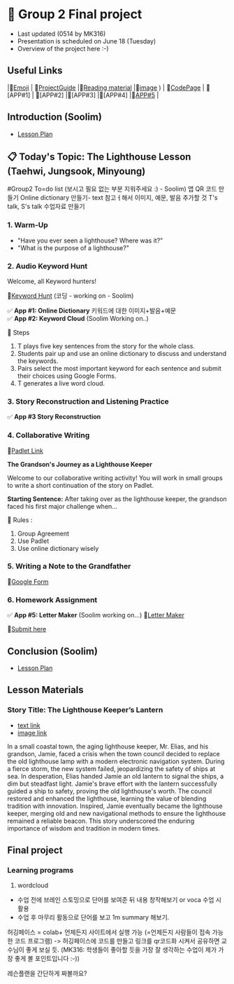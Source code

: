 # 📗 Group 2 Final project 
+ Last updated (0514 by MK316)
+ Presentation is scheduled on June 18 (Tuesday)
+ Overview of the project here :-)

## Useful Links
|🎯[Emoji](https://gist.github.com/rxaviers/7360908) | 🎯[ProjectGuide](https://github.com/MK316/Spring2024/blob/main/DLTESOL/project/README.md) |🎯[Reading material](https://raw.githubusercontent.com/verastudio/verastudio/main/story04.txt) |🎯[image](https://github.com/verastudio/G2-finalproject/assets/163081348/32781da7-8e86-4646-8ce7-4e4994413bd0)
) | 🎯[CodePage](https://github.com/verastudio/G2-finalproject/blob/main/FPG02.ipynb) | 🎯[APP#1] | 🎯[APP#2] |🎯[APP#3] |🎯[APP#4] |🎯[APP#5](https://huggingface.co/spaces/verastudio/Letter_Maker) |



## Introduction (Soolim)
+ [Lesson Plan](https://github.com/verastudio/G2-finalproject/blob/main/Lesson%20Plan.md)


##  📋 Today's Topic: The Lighthouse Lesson (Taehwi, Jungsook, Minyoung)

#Group2 To=do list
(보시고 필요 없는 부분 지워주세요 :) - Soolim)
앱 QR 코드 만들기
Online dictionary 만들기- text 참고ㅓ해서 이미지, 예문, 발음 추가할 것
T's talk, S's talk 
수업자료 만들기

### 1. Warm-Up
+ "Have you ever seen a lighthouse? Where was it?" 
+ "What is the purpose of a lighthouse?"

### 2. Audio Keyword Hunt

Welcome, all Keyword hunters!

🔹[Keyword Hunt](https://forms.gle/uyBgxdJQgPVdK2DZ8)  (코딩 - working on - Soolim)

 ✅ **App #1: Online Dictionary**  키워드에 대한 이미지+발음+예문 <br>
 ✅ **App #2: Keyword Cloud**   (Soolim Working on..)

🔹 Steps
1. T plays five key sentences from the story for the whole class.
2. Students pair up and use an online dictionary to discuss and understand the keywords.
3. Pairs select the most important keyword for each sentence and submit their choices using Google Forms.
4. T generates a live word cloud.


### 3. Story Reconstruction and Listening Practice

✅ **App #3 Story Reconstruction**

### 4. Collaborative Writing 

🔹[Padlet Link](https://padlet.com/mirankim316/introduction-to-coding-and-language-app-design-tesol-spring--njwe895ytgl83hhu)

**The Grandson's Journey as a Lighthouse Keeper**

Welcome to our collaborative writing activity!
You will work in small groups to write a short continuation of the story on Padlet.

**Starting Sentence:**
After taking over as the lighthouse keeper, the grandson faced his first major challenge when...

🔹 Rules :
1. Group Agreement
2. Use Padlet
3. Use online dictionary wisely
   

### 5. Writing a Note to the Grandfather
🔹[Google Form](https://docs.google.com/forms/d/e/1FAIpQLSds_m7YxPB9jmIBc-nM8sM6rHu8iaahqvsrb1KRX0dGRgGjHw/viewform?usp=sf_link)

### 6. Homework Assignment

✅ **App #5: Letter Maker** (Soolim working on...)
🔹[Letter Maker](https://huggingface.co/spaces/verastudio/Letter_Maker)

🔹[Submit here](https://padlet.com/mirankim316/introduction-to-coding-and-language-app-design-tesol-spring--njwe895ytgl83hhu)

## Conclusion (Soolim)
+ [Lesson Plan](https://github.com/verastudio/G2-finalproject/blob/main/Lesson%20Plan.md)



## Lesson Materials


### Story Title: The Lighthouse Keeper’s Lantern 
+ [text link](https://raw.githubusercontent.com/MK316/Spring2024/main/DLTESOL/project/story04.txt)
+ [image link](https://github.com/MK316/Spring2024/blob/main/DLTESOL/project/Story04.png)

**<Synopsis>**
In a small coastal town, the aging lighthouse keeper, Mr. Elias, and his grandson, Jamie, faced a crisis when the town council decided to replace the old lighthouse lamp with a modern electronic navigation system. During a fierce storm, the new system failed, jeopardizing the safety of ships at sea. In desperation, Elias handed Jamie an old lantern to signal the ships, a dim but steadfast light. Jamie's brave effort with the lantern successfully guided a ship to safety, proving the old lighthouse's worth. The council restored and enhanced the lighthouse, learning the value of blending tradition with innovation. Inspired, Jamie eventually became the lighthouse keeper, merging old and new navigational methods to ensure the lighthouse remained a reliable beacon. This story underscored the enduring importance of wisdom and tradition in modern times.


## Final project


### Learning programs

1. wordcloud
- 수업 전에 브레인 스토밍으로 단어를 보여준 뒤 내용 창작해보기 or voca 수업 시 활용
- 수업 후 마무리 활동으로 단어를 보고 1m summary 해보기.




허깅페이스 = colab+ 언제든지 사이트에서 실행 가능 (=언제든지 사람들이 접속 가능한 코드 프로그램)
-> 허깅페이스에 코드를 만들고 링크를 qr코드화 시켜서 공유하면 교수님이 좋게 보실 듯. (MK316: 학생들이 좋아할 듯을 가장 잘 생각하는 수업이 제가 가장 좋게 볼 포인트입니다 :-))

레슨플랜을 간단하게 짜볼까요?


